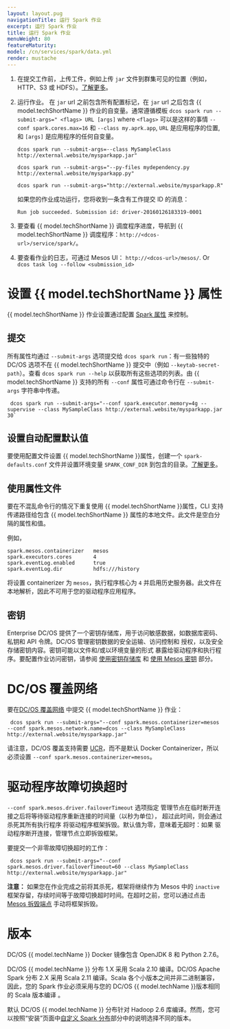 ```yaml
---
layout: layout.pug
navigationTitle: 运行 Spark 作业
excerpt: 运行 Spark 作业
title: 运行 Spark 作业
menuWeight: 80
featureMaturity:
model: /cn/services/spark/data.yml
render: mustache
---
```

1. 在提交工作前，上传工件，例如上传 `jar` 文件到群集可见的位置（例如，HTTP、S3 或 HDFS）。[了解更多][13]。

1. 运行作业。
 在 `jar` url 之前包含所有配置标记，在 `jar` url 之后包含 {{ model.techShortName }} 作业的自变量。通常遵循模板 `dcos spark run --submit-args=" <flags> URL [args]` where `<flags>` 可以是这样的事情 `--conf spark.cores.max=16` 和 `--class my.aprk.app`, `URL` 是应用程序的位置, 和 `[args]` 是应用程序的任何自变量。
    ```    
    dcos spark run --submit-args=--class MySampleClass http://external.website/mysparkapp.jar" 

    dcos spark run --submit-args="--py-files mydependency.py http://external.website/mysparkapp.py" 

    dcos spark run --submit-args="http://external.website/mysparkapp.R" 
    ```
    如果您的作业成功运行，您将收到一条含有工作提交 ID 的消息：
    ```
    Run job succeeded. Submission id: driver-20160126183319-0001
    ```
1. 要查看 {{ model.techShortName }} 调度程序进度，导航到 {{ model.techShortName }} 调度程序：`http://<dcos-url>/service/spark/`。

1. 要查看作业的日志，可通过 Mesos UI： `http://<dcos-url>/mesos/`. Or `dcos task log --follow <submission_id>`

# 设置 {{ model.techShortName }} 属性

{{ model.techShortName }} 作业设置通过配置 [Spark 属性][14] 来控制。

## 提交

所有属性均通过 `--submit-args` 选项提交给 `dcos spark run`：有一些独特的 DC/OS 选项不在 {{ model.techShortName }} 提交中（例如 `--keytab-secret-path`）。查看 `dcos spark run --help` 以获取所有这些选项的列表。由 {{ model.techShortName }} 支持的所有 `--conf` 属性可通过命令行在 `--submit-args` 字符串中传递。
```
 dcos spark run --submit-args="--conf spark.executor.memory=4g --supervise --class MySampleClass http://external.website/mysparkapp.jar 30`
```

## 设置自动配置默认值

要使用配置文件设置 {{ model.techShortName }}属性，创建一个
`spark-defaults.conf` 文件并设置环境变量
`SPARK_CONF_DIR` 到包含的目录。[了解更多][15]。

## 使用属性文件

要在不混乱命令行的情况下重复使用 {{ model.techShortName }}属性，CLI 支持传递路径给包含 {{ model.techShortName }} 属性的本地文件。此文件是空白分隔的属性和值。

例如，

```text
spark.mesos.containerizer   mesos
spark.executors.cores       4
spark.eventLog.enabled      true
spark.eventLog.dir          hdfs:///history
```
将设置 containerizer 为 `mesos`，执行程序核心为 `4` 并启用历史服务器。此文件在本地解析，因此不可用于您的驱动程序应用程序。


## 密钥

Enterprise DC/OS 提供了一个密钥存储库，用于访问敏感数据，如数据库密码、
私钥和 API 令牌。DC/OS 管理密钥数据的安全运输、访问控制和
授权，以及安全存储密钥内容。密钥可能以文件和/或以环境变量的形式
暴露给驱动程序和执行程序。要配置作业访问密钥，请参阅
[使用密钥存储库](/cn/services/spark/2.3.1-2.2.1-2/security/#using-the-secret-store) 和
[使用 Mesos 密钥](/cn/services/spark/2.3.1-2.2.1-2/security/#using-mesos-secrets) 部分。

# DC/OS 覆盖网络

要在[DC/OS 覆盖网络][16] 中提交 {{ model.techShortName }} 作业：
```
 dcos spark run --submit-args="--conf spark.mesos.containerizer=mesos --conf spark.mesos.network.name=dcos --class MySampleClass http://external.website/mysparkapp.jar" 
```

请注意，DC/OS 覆盖支持需要 [UCR][17]，而不是默认 Docker Containerizer，所以必须设置 `--conf spark.mesos.containerizer=mesos`。

# 驱动程序故障切换超时

`--conf spark.mesos.driver.failoverTimeout` 选项指定 
管理节点在临时断开连接之后将等待驱动程序重新连接的时间量（以秒为单位），
超过此时间，则会通过杀死其所有执行程序 
将驱动程序框架拆毁。默认值为零，意味着无超时：如果 
驱动程序断开连接，管理节点立即拆毁框架。

要提交一个非零故障切换超时的工作：
```
 dcos spark run --submit-args="--conf spark.mesos.driver.failoverTimeout=60 --class MySampleClass http://external.website/mysparkapp.jar" 
```

<p class="message--note"><strong>注意：</strong> 如果您在作业完成之前将其杀死，框架将继续作为 Mesos 中的 <code>inactive</code> 框架存留，存续时间等于故障切换超时时间。在超时之前，您可以通过点击
<a href="http://mesos.apache.org/documentation/latest/endpoints/master/teardown/">Mesos 拆毁端点</a> 手动将框架拆毁。</p>

# 版本

DC/OS {{ model.techName }} Docker 镜像包含 OpenJDK 8 和 Python 2.7.6。

DC/OS {{ model.techName }} 分布 1.X 采用 Scala 2.10 编译。DC/OS Apache Spark 分布 2.X 采用 Scala 2.11 编译。Scala 各个小版本之间并非二进制兼容，因此，您的 Spark 作业必须采用与您的 DC/OS {{ model.techName }}版本相同的 Scala 版本编译 。

默认 DC/OS {{ model.techName }} 分布针对 Hadoop 2.6 库编译。然而，您可以按照“安装”页面中[自定义 Spark 分布](/cn/services/spark/2.3.1-2.2.1-2/install/#customize-spark-distribution)部分中的说明选择不同的版本。


[13]: http://spark.apache.org/docs/latest/submitting-applications.html
[14]: http://spark.apache.org/docs/latest/configuration.html#spark-properties
[15]: http://spark.apache.org/docs/latest/configuration.html#overriding-configuration-directory
[16]: https://dcos.io/docs/overview/design/overlay/
[17]: https://dcos.io/docs/1.9/deploying-services/containerizers/ucr/
[18]: http://mesos.apache.org/documentation/latest/endpoints/master/teardown/


